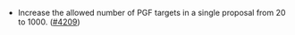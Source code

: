 - Increase the allowed number of PGF targets in a single proposal from 20 to
  1000. ([\#4209](https://github.com/anoma/namada/pull/4209))